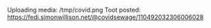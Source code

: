 Uploading media: /tmp/covid.png
Toot posted: https://fedi.simonwillison.net/@covidsewage/110492032306006028
